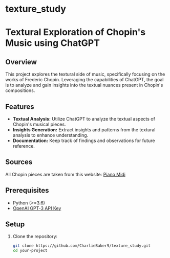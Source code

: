 # texture_study

# Textural Exploration of Chopin's Music using ChatGPT

## Overview

This project explores the textural side of music, specifically focusing on the works of Frederic Chopin. Leveraging the capabilities of ChatGPT, the goal is to analyze and gain insights into the textual nuances present in Chopin's compositions.

## Features

- **Textual Analysis:** Utilize ChatGPT to analyze the textual aspects of Chopin's musical pieces.
- **Insights Generation:** Extract insights and patterns from the textural analysis to enhance understanding.
- **Documentation:** Keep track of findings and observations for future reference.

## Sources

All Chopin pieces are taken from this website: [Piano Midi](http://www.piano-midi.de/chopin.htm)

## Prerequisites

- Python (>=3.6)
- [OpenAI GPT-3 API Key](https://beta.openai.com/signup/)

## Setup

1. Clone the repository:

   ```bash
   git clone https://github.com/CharlieBaker9/texture_study.git
   cd your-project